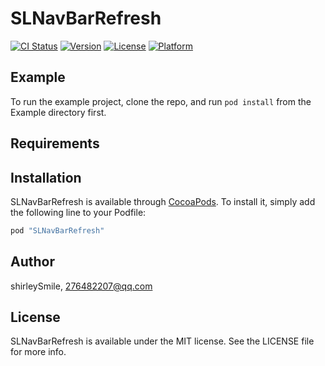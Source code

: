 # SLNavBarRefresh

[![CI Status](http://img.shields.io/travis/shirleySmile/SLNavBarRefresh.svg?style=flat)](https://travis-ci.org/shirleySmile/SLNavBarRefresh)
[![Version](https://img.shields.io/cocoapods/v/SLNavBarRefresh.svg?style=flat)](http://cocoapods.org/pods/SLNavBarRefresh)
[![License](https://img.shields.io/cocoapods/l/SLNavBarRefresh.svg?style=flat)](http://cocoapods.org/pods/SLNavBarRefresh)
[![Platform](https://img.shields.io/cocoapods/p/SLNavBarRefresh.svg?style=flat)](http://cocoapods.org/pods/SLNavBarRefresh)

## Example

To run the example project, clone the repo, and run `pod install` from the Example directory first.

## Requirements

## Installation

SLNavBarRefresh is available through [CocoaPods](http://cocoapods.org). To install
it, simply add the following line to your Podfile:

```ruby
pod "SLNavBarRefresh"
```

## Author

shirleySmile, 276482207@qq.com

## License

SLNavBarRefresh is available under the MIT license. See the LICENSE file for more info.
